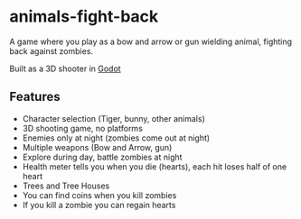 # animals-fight-back
A game where you play as a bow and arrow or gun wielding animal, fighting back against zombies.

Built as a 3D shooter in [Godot](https://godotengine.org)

## Features
- Character selection (Tiger, bunny, other animals)
- 3D shooting game, no platforms
- Enemies only at night (zombies come out at night)
- Multiple weapons (Bow and Arrow, gun)
- Explore during day, battle zombies at night
- Health meter tells you when you die (hearts), each hit loses half of one heart
- Trees and Tree Houses
- You can find coins when you kill zombies
- If you kill a zombie you can regain hearts
